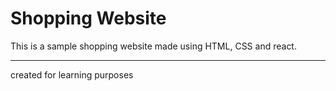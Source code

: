# Shopping Website

This is a sample shopping website made using HTML, CSS and react.

---
created for learning purposes

